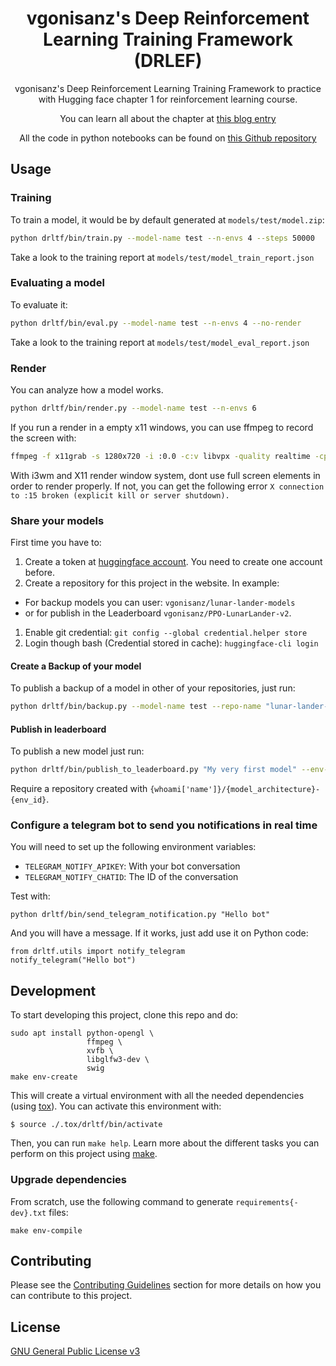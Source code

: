 <div align="center">

# vgonisanz's Deep Reinforcement Learning Training Framework (DRLEF)

vgonisanz's Deep Reinforcement Learning Training Framework to practice with Hugging face
chapter 1 for reinforcement learning course.

You can learn all about the chapter at [this blog entry](https://huggingface.co/blog/deep-rl-intro)

All the code in python notebooks can be found on [this Github repository](https://github.com/huggingface/deep-rl-class)

</div>

## Usage

### Training

To train a model, it would be by default generated at `models/test/model.zip`:

```bash
python drltf/bin/train.py --model-name test --n-envs 4 --steps 50000
```

Take a look to the training report at `models/test/model_train_report.json`

### Evaluating a model

To evaluate it:

```bash
python drltf/bin/eval.py --model-name test --n-envs 4 --no-render
```

Take a look to the training report at `models/test/model_eval_report.json`

### Render

You can analyze how a model works.

```bash
python drltf/bin/render.py --model-name test --n-envs 6
```

If you run a render in a empty x11 windows, you can use ffmpeg to record the screen with:

```bash
ffmpeg -f x11grab -s 1280x720 -i :0.0 -c:v libvpx -quality realtime -cpu-used 0 -b:v 384k -qmin 10 -qmax 42 -maxrate 384k -bufsize 1000k -an -filter:v "crop=in_w:in_h:in_w:in_h" screen.webm -y
```

With i3wm and X11 render window system, dont use full screen elements in order to render properly.
If not, you can get the following error `X connection to :15 broken (explicit kill or server shutdown).`

### Share your models

First time you have to:

1. Create a token at [huggingface account](https://huggingface.co/settings/tokens). You need to create one account before.
1. Create a repository for this project in the website. In example:
  - For backup models you can user: `vgonisanz/lunar-lander-models`
  - or for publish in the Leaderboard `vgonisanz/PPO-LunarLander-v2`.
1. Enable git credential: `git config --global credential.helper store`
1. Login though bash (Credential stored in cache): `huggingface-cli login`

#### Create a Backup of your model

To publish a backup of a model in other of your repositories, just run:

```bash
python drltf/bin/backup.py --model-name test --repo-name "lunar-lander-models"
```

#### Publish in leaderboard

To publish a new model just run:

```bash
python drltf/bin/publish_to_leaderboard.py "My very first model" --env-id LunarLander-v2 --model-architecture PPO --models-path models --model-name test
```

Require a repository created with `{whoami['name']}/{model_architecture}-{env_id}`.

### Configure a telegram bot to send you notifications in real time

You will need to set up the following environment variables:
- `TELEGRAM_NOTIFY_APIKEY`: With your bot conversation
- `TELEGRAM_NOTIFY_CHATID`: The ID of the conversation

Test with:

```
python drltf/bin/send_telegram_notification.py "Hello bot"
```

And you will have a message. If it works, just add use it on Python code:

```
from drltf.utils import notify_telegram
notify_telegram("Hello bot")
```

## Development

To start developing this project, clone this repo and do:

```
sudo apt install python-opengl \
                 ffmpeg \
                 xvfb \
                 libglfw3-dev \
                 swig
make env-create
```

This will create a virtual environment with all the needed dependencies (using [tox](https://tox.readthedocs.io/en/latest/)). You can activate this environment with:

```
$ source ./.tox/drltf/bin/activate
```

Then, you can run `make help`.
Learn more about the different tasks you can perform on this project using [make](https://www.gnu.org/software/make/).

### Upgrade dependencies

From scratch, use the following command to generate `requirements{-dev}.txt` files:

```
make env-compile
```

## Contributing

Please see the [Contributing Guidelines](./CONTRIBUTING.md) section for more details on how you can contribute to this project.

## License

[GNU General Public License v3](./LICENSE)
